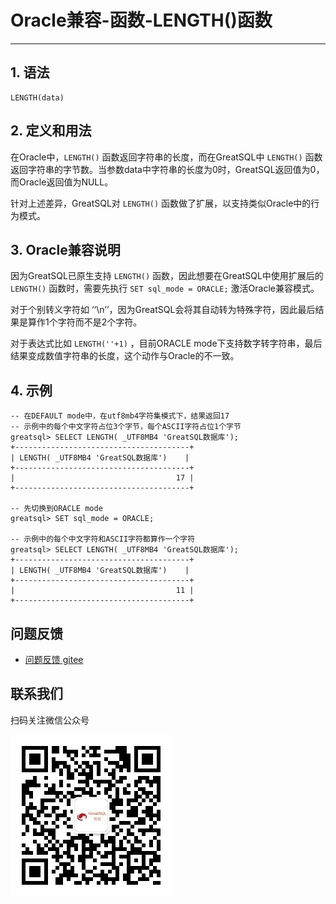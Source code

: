 # Oracle兼容-函数-LENGTH()函数
---

## 1. 语法
```
LENGTH(data)
```

## 2. 定义和用法
在Oracle中，`LENGTH()` 函数返回字符串的长度，而在GreatSQL中 `LENGTH()` 函数返回字符串的字节数。当参数data中字符串的长度为0时，GreatSQL返回值为0，而Oracle返回值为NULL。

针对上述差异，GreatSQL对 `LENGTH()` 函数做了扩展，以支持类似Oracle中的行为模式。

## 3. Oracle兼容说明

因为GreatSQL已原生支持 `LENGTH()` 函数，因此想要在GreatSQL中使用扩展后的 `LENGTH()` 函数时，需要先执行 `SET sql_mode = ORACLE;` 激活Oracle兼容模式。

对于个别转义字符如 ‘‘\n’’，因为GreatSQL会将其自动转为特殊字符，因此最后结果是算作1个字符而不是2个字符。

对于表达式比如 `LENGTH(''+1)` ，目前ORACLE mode下支持数字转字符串，最后结果变成数值字符串的长度，这个动作与Oracle的不一致。

## 4. 示例

```
-- 在DEFAULT mode中，在utf8mb4字符集模式下，结果返回17
-- 示例中的每个中文字符占位3个字节，每个ASCII字符占位1个字节
greatsql> SELECT LENGTH( _UTF8MB4 'GreatSQL数据库');
+---------------------------------------+
| LENGTH( _UTF8MB4 'GreatSQL数据库')    |
+---------------------------------------+
|                                    17 |
+---------------------------------------+

-- 先切换到ORACLE mode
greatsql> SET sql_mode = ORACLE;

-- 示例中的每个中文字符和ASCII字符都算作一个字符
greatsql> SELECT LENGTH( _UTF8MB4 'GreatSQL数据库');
+---------------------------------------+
| LENGTH( _UTF8MB4 'GreatSQL数据库')    |
+---------------------------------------+
|                                    11 |
+---------------------------------------+
```

**问题反馈**
---
- [问题反馈 gitee](https://gitee.com/GreatSQL/GreatSQL-Manual/issues)


**联系我们**
---

扫码关注微信公众号

![greatsql-wx](../../greatsql-wx.jpg)
